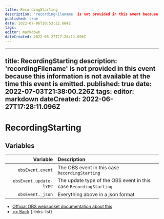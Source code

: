 ```yaml
---
title: RecordingStarting
description: 'recordingFilename' is not provided in this event because this information is not available at the time this event is emitted.
published: true
date: 2022-07-06T20:53:22.664Z
tags: 
editor: markdown
dateCreated: 2022-06-27T17:28:11.096Z
---
```


---
title: RecordingStarting
description: 'recordingFilename' is not provided in this event because this information is not available at the time this event is emitted.
published: true
date: 2022-07-03T21:38:00.226Z
tags: 
editor: markdown
dateCreated: 2022-06-27T17:28:11.096Z
---

# RecordingStarting

## Variables

| Variable | Description |
|---------:|:------------|
| `obsEvent.event` | The OBS event in this case `RecordingStarting`
| `obsEvent.update-type` | The update type of the OBS event in this case `RecordingStarting`
| `obsEvent._json` | Everything above in a json format

* [Official OBS websocket documentation about this](https://github.com/obsproject/obs-websocket/blob/4.x-current/docs/generated/protocol.md#recordingstarting)
* [<= Back](/en/Broadcasters/OBS/Events)
{.links-list}
